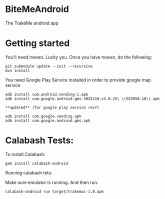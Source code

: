 BiteMeAndroid
=============

The TrakéMe android app

Getting started
=======
You'll need maven. Lucky you. Once you have maven, do the following:

```
git submodule update --init --recursive
mvn install
```

You need Google Play Service installed in order to provide google map service
```
adb install com.android.vending-1.apk
adb install com.google.android.gms-3025110-v3.0.25\ \(583950-10\).apk

**updated** (for google play service rev7)

adb install com.google.vending.apk
adb install com.google.android.gms.apk
```

Calabash Tests:
==============
To install Calabash: 
```
gem install calabash-android
```

Running calabash tets:

Make sure emulator is running.
And then run:
```
calabash-android run target/trakemoi-1.0.apk
```




